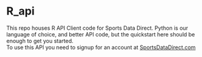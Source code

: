 # R_api
This repo houses R API Client code for Sports Data Direct. Python is our language of choice, and better API code, but the quickstart here should be enough to get you started.  
To use this API you need to signup for an account at [SportsDataDirect.com](https://www.sportsdatadirect.com)
